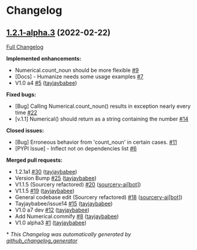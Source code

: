 # Changelog

## [1.2.1-alpha.3](https://github.com/tayjaybabee/Inspyre-Toolbox/tree/1.2.1-alpha.3) (2022-02-22)

[Full Changelog](https://github.com/tayjaybabee/Inspyre-Toolbox/compare/971e19f3601337f4f560b8f2893c69f84f5b322c...1.2.1-alpha.3)

**Implemented enhancements:**

- Numerical.count\_noun should be more flexible [\#9](https://github.com/tayjaybabee/Inspyre-Toolbox/issues/9)
- \[Docs\] - Humanize needs some usage examples [\#7](https://github.com/tayjaybabee/Inspyre-Toolbox/issues/7)
- V1.0 a4 [\#5](https://github.com/tayjaybabee/Inspyre-Toolbox/pull/5) ([tayjaybabee](https://github.com/tayjaybabee))

**Fixed bugs:**

- \[Bug\] Calling Numerical.count\_noun\(\) results in exception nearly every time [\#22](https://github.com/tayjaybabee/Inspyre-Toolbox/issues/22)
- \[v.1.1\] Numerical\(\) should return as a string containing the number [\#14](https://github.com/tayjaybabee/Inspyre-Toolbox/issues/14)

**Closed issues:**

- \[Bug\] Erroneous behavior from 'count\_noun' in certain cases. [\#11](https://github.com/tayjaybabee/Inspyre-Toolbox/issues/11)
- \[PYPI Issue\] - Inflect not on dependencies list [\#6](https://github.com/tayjaybabee/Inspyre-Toolbox/issues/6)

**Merged pull requests:**

- 1.2.1a1 [\#30](https://github.com/tayjaybabee/Inspyre-Toolbox/pull/30) ([tayjaybabee](https://github.com/tayjaybabee))
- Version Bump [\#25](https://github.com/tayjaybabee/Inspyre-Toolbox/pull/25) ([tayjaybabee](https://github.com/tayjaybabee))
- V1.1.5 \(Sourcery refactored\) [\#20](https://github.com/tayjaybabee/Inspyre-Toolbox/pull/20) ([sourcery-ai[bot]](https://github.com/apps/sourcery-ai))
- V1.1.5 [\#19](https://github.com/tayjaybabee/Inspyre-Toolbox/pull/19) ([tayjaybabee](https://github.com/tayjaybabee))
- General codebase edit \(Sourcery refactored\) [\#18](https://github.com/tayjaybabee/Inspyre-Toolbox/pull/18) ([sourcery-ai[bot]](https://github.com/apps/sourcery-ai))
- Tayjaybabee/issue14 [\#15](https://github.com/tayjaybabee/Inspyre-Toolbox/pull/15) ([tayjaybabee](https://github.com/tayjaybabee))
- V1.0 a7 dev [\#12](https://github.com/tayjaybabee/Inspyre-Toolbox/pull/12) ([tayjaybabee](https://github.com/tayjaybabee))
- Add Numerical.commify [\#8](https://github.com/tayjaybabee/Inspyre-Toolbox/pull/8) ([tayjaybabee](https://github.com/tayjaybabee))
- V1.0 alpha3 [\#1](https://github.com/tayjaybabee/Inspyre-Toolbox/pull/1) ([tayjaybabee](https://github.com/tayjaybabee))



\* *This Changelog was automatically generated by [github_changelog_generator](https://github.com/github-changelog-generator/github-changelog-generator)*
